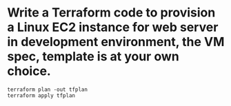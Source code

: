 # Write a Terraform code to provision a Linux EC2 instance for web server in development environment, the VM spec, template is at your own choice.


```
terraform plan -out tfplan
terraform apply tfplan
```